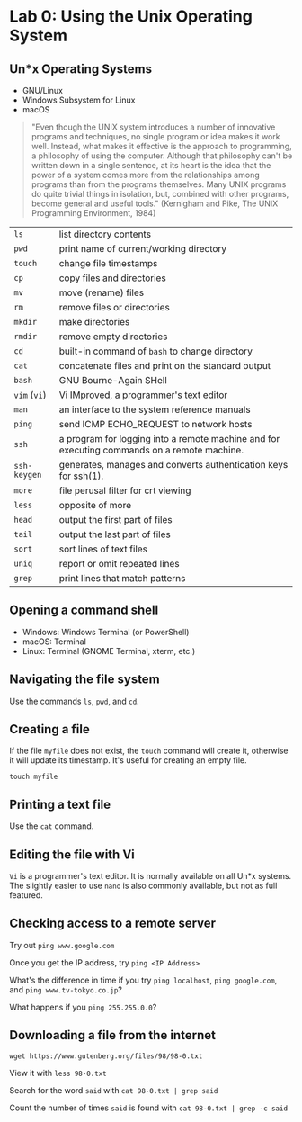 # Lab 0: Using the Unix Operating System

## Un*x Operating Systems

* GNU/Linux
* Windows Subsystem for Linux
* macOS

> "Even though the UNIX system introduces a number of innovative programs and techniques, no single program or idea makes it work well. Instead, what makes it effective is the approach to programming, a philosophy of using the computer. Although that philosophy can't be written down in a single sentence, at its heart is the idea that the power of a system comes more from the relationships among programs than from the programs themselves. Many UNIX programs do quite trivial things in isolation, but, combined with other programs, become general and useful tools." (Kernigham and Pike, The UNIX Programming Environment, 1984)

|              |                                                                                             |
| :----------- | :------------------------------------------------------------------------------------------ |
| `ls`         | list directory contents                                                                     |
| `pwd`        | print name of current/working directory                                                     |
| `touch`      | change file timestamps                                                                      |
| `cp`         | copy files and directories                                                                  |
| `mv`         | move (rename) files                                                                         |
| `rm`         | remove files or directories                                                                 |
| `mkdir`      | make directories                                                                            |
| `rmdir`      | remove empty directories                                                                    |
| `cd`         | built-in command of `bash` to change directory                                              |
| `cat`        | concatenate files and print on the standard output                                          |
| `bash`       | GNU Bourne-Again SHell                                                                      |
| `vim` (`vi`) | Vi IMproved, a programmer's text editor                                                     |
| `man`        | an interface to the system reference manuals                                                |
| `ping`       | send ICMP ECHO_REQUEST to network hosts                                                     |
| `ssh`        | a program for logging into a remote machine and for executing commands on a remote machine. |
| `ssh-keygen` | generates, manages and converts authentication keys for ssh(1).                             |
| `more`       | file perusal filter for crt viewing                                                         |
| `less`       | opposite of more                                                                            |
| `head`       | output the first part of files                                                              |
| `tail`       | output the last part of files                                                               |
| `sort`       | sort lines of text files                                                                    |
| `uniq`       | report or omit repeated lines                                                               |
| `grep`       | print lines that match patterns                                                             |

## Opening a command shell

* Windows: Windows Terminal (or PowerShell)
* macOS: Terminal
* Linux: Terminal (GNOME Terminal, xterm, etc.)

## Navigating the file system

Use the commands `ls`, `pwd`, and `cd`.

## Creating a file

If the file `myfile` does not exist, the `touch` command will create it, otherwise it will update its timestamp. It's useful for creating an empty file.

`touch myfile`

## Printing a text file

Use the `cat` command.

## Editing the file with Vi

`Vi` is a programmer's text editor. It is normally available on all Un*x systems. The slightly easier to use `nano` is also commonly available, but not as full featured.

## Checking access to a remote server

Try out `ping www.google.com`

Once you get the IP address, try `ping <IP Address>`

What's the difference in time if you try `ping localhost`, `ping google.com`, and `ping www.tv-tokyo.co.jp`?

What happens if you `ping 255.255.0.0`?

## Downloading a file from the internet

`wget https://www.gutenberg.org/files/98/98-0.txt`

View it with `less 98-0.txt`

Search for the word `said` with `cat 98-0.txt | grep said`

Count the number of times `said` is found with `cat 98-0.txt | grep -c said`
